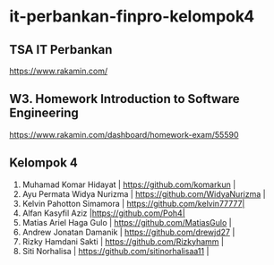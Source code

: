 # it-perbankan-finpro-kelompok4

## TSA IT Perbankan
https://www.rakamin.com/

## W3. Homework Introduction to Software Engineering
https://www.rakamin.com/dashboard/homework-exam/55590

## Kelompok 4
1. Muhamad Komar Hidayat | https://github.com/komarkun |
2. Ayu Permata Widya Nurizma | https://github.com/WidyaNurizma |
3. Kelvin Pahotton Simamora | https://github.com/kelvin77777|
4. Alfan Kasyfil Aziz |https://github.com/Poh4|
5. Matias Ariel Haga Gulo | https://github.com/MatiasGulo |
6. Andrew Jonatan Damanik | https://github.com/drewjd27 |
7. Rizky Hamdani Sakti | https://github.com/Rizkyhamm |
8. Siti Norhalisa | https://github.com/sitinorhalisaa11 |